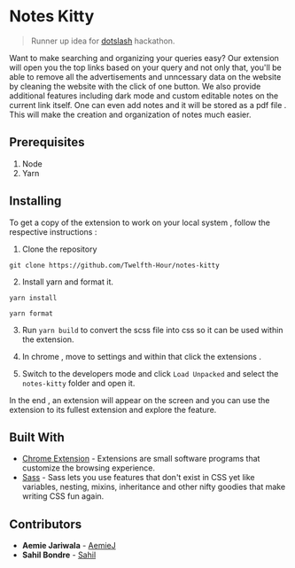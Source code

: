 # Notes Kitty

> Runner up idea for [dotslash](http://hackdotslash.co.in/) hackathon.

Want to make searching and organizing your queries easy? Our extension will open you the top links based on your query and not only that, you'll be able to remove all the advertisements and unncessary data on the website by cleaning the website with the click of one button. We also provide additional features including dark mode and custom editable notes on the current link itself. One can even add notes and it will be stored as a pdf file . This will make the creation and organization of notes much easier.

## Prerequisites

1. Node
2. Yarn

## Installing

To get a copy of the extension to work on your local system , follow the respective instructions : 

1. Clone the repository 

```
git clone https://github.com/Twelfth-Hour/notes-kitty
```

2. Install yarn and format it. 

```
yarn install

yarn format
```

3. Run ```yarn build``` to convert the scss file into css so it can be used within the extension. 

4. In chrome , move to settings and within that click the extensions .

5. Switch to the developers mode and click ```Load Unpacked``` and select the ```notes-kitty``` folder and open it. 

In the end , an extension will appear on the screen and you can use the extension to its fullest extension and explore the feature. 

## Built With

* [Chrome Extension](https://developer.chrome.com/extensions) - Extensions are small software programs that customize the browsing experience. 
* [Sass](https://sass-lang.com/documentation/syntax) - Sass lets you use features that don't exist in CSS yet like variables, nesting, mixins, inheritance and other nifty goodies that make writing CSS fun again.

## Contributors

* **Aemie Jariwala** - [AemieJ](https://github.com/AemieJ)
* **Sahil Bondre** - [Sahil](https://github.com/godcrampy)

